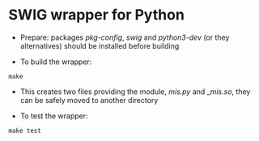 # SWIG wrapper for Python

* Prepare: packages _pkg-config_, _swig_ and _python3-dev_ (or they alternatives) should be installed before building

* To build the wrapper:

`make`

* This creates two files providing the module, _mis.py_ and __mis.so_, they can be safely moved to another directory

* To test the wrapper:

`make test`

